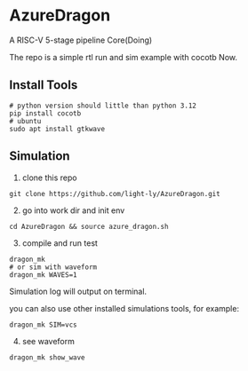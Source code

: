 # AzureDragon
A RISC-V 5-stage pipeline Core(Doing)

The repo is a simple rtl run and sim example with cocotb Now.  

## Install Tools

```
# python version should little than python 3.12
pip install cocotb
# ubuntu
sudo apt install gtkwave
```

## Simulation

1. clone this repo

```
git clone https://github.com/light-ly/AzureDragon.git
```

2. go into work dir and init env

```
cd AzureDragon && source azure_dragon.sh
```

3. compile and run test

```
dragon_mk
# or sim with waveform
dragon_mk WAVES=1
```

Simulation log will output on terminal.

you can also use other installed simulations tools, for example:

```
dragon_mk SIM=vcs
```

4. see waveform

```
dragon_mk show_wave
```
